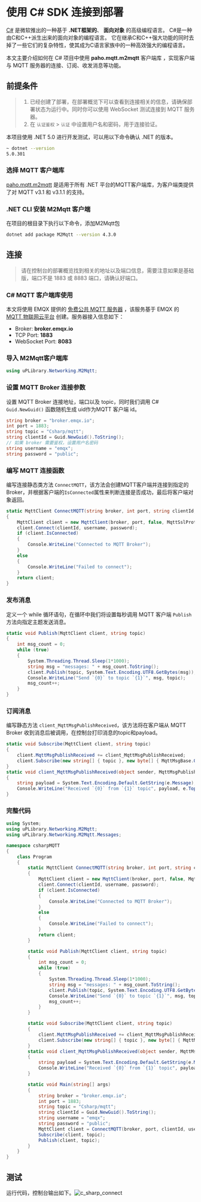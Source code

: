 # 使用 C# SDK 连接到部署
[C#](https://docs.microsoft.com/en-us/dotnet/csharp/) 是微软推出的一种基于 **.NET框架的**、 **面向对象** 的高级编程语言。
C#是一种由C和C++派生出来的面向对象的编程语言。
它在继承C和C++强大功能的同时去掉了一些它们的复杂特性，使其成为C语言家族中的一种高效强大的编程语言。

本文主要介绍如何在 C# 项目中使用 **paho.mqtt.m2mqtt** 客户端库 ，实现客户端与 MQTT 服务器的连接、订阅、收发消息等功能。

## 前提条件

>1. 已经创建了部署，在部署概览下可以查看到连接相关的信息，请确保部署状态为运行中。同时你可以使用 WebSocket 测试连接到 MQTT 服务器。
>2. 在 `认证鉴权` > `认证` 中设置用户名和密码，用于连接验证。

本项目使用 .NET 5.0  进行开发测试，可以用以下命令确认 .NET 的版本。
```bash
~ dotnet --version            
5.0.301
```

### 选择 MQTT 客户端库
[paho.mqtt.m2mqtt](https://www.eclipse.org/paho/clients/dotnet/) 是适用于所有 .NET 平台的MQTT客户端库，为客户端类提供了对 MQTT v3.1 和 v3.1.1 的支持。

### .NET CLI 安装 M2Mqtt 客户端
在项目的根目录下执行以下命令，添加M2Mqtt包
```bash
dotnet add package M2Mqtt --version 4.3.0
```
## 连接

>请在控制台的部署概览找到相关的地址以及端口信息，需要注意如果是基础版，端口不是 1883 或 8883 端口，请确认好端口。

### C# MQTT 客户端库使用
本文将使用 EMQX 提供的 [免费公共 MQTT 服务器](https://www.emqx.com/zh/mqtt/public-mqtt5-broker) ，该服务基于 EMQX 的 [MQTT 物联网云平台](https://www.emqx.com/zh/cloud) 创建。服务器接入信息如下：
- Broker: **broker.emqx.io**
- TCP Port: **1883**
- WebSocket Port: **8083**

### 导入 M2Mqtt客户端库
```csharp
using uPLibrary.Networking.M2Mqtt;
```

### 设置 MQTT Broker 连接参数
设置 MQTT Broker 连接地址，端口以及 topic，同时我们调用 C# `Guid.NewGuid()` 函数随机生成 uid作为MQTT 客户端 id。
```csharp
string broker = "broker.emqx.io";
int port = 1883;
string topic = "Csharp/mqtt";
string clientId = Guid.NewGuid().ToString();
// 如果 broker 需要鉴权，设置用户名密码
string username = "emqx";
string password = "public";
```

### 编写 MQTT 连接函数
编写连接静态类方法 `ConnectMQTT`，该方法会创建MQTT客户端并连接到指定的Broker，并根据客户端的`IsConnected`属性来判断连接是否成功，最后将客户端对象返回。
```csharp
static MqttClient ConnectMQTT(string broker, int port, string clientId, string username, string password)
{
    MqttClient client = new MqttClient(broker, port, false, MqttSslProtocols.None, null, null);
    client.Connect(clientId, username, password);
    if (client.IsConnected)
    {
        Console.WriteLine("Connected to MQTT Broker");
    }
    else
    {
        Console.WriteLine("Failed to connect");
    }
    return client;
}
```

### 发布消息
定义一个 while 循环语句，在循环中我们将设置每秒调用 MQTT 客户端 `Publish` 方法向指定主题发送消息。
```csharp
static void Publish(MqttClient client, string topic)
{
    int msg_count = 0;
    while (true)
    {
        System.Threading.Thread.Sleep(1*1000);
        string msg = "messages: " + msg_count.ToString();
        client.Publish(topic, System.Text.Encoding.UTF8.GetBytes(msg));
        Console.WriteLine("Send `{0}` to topic `{1}`", msg, topic);
        msg_count++;
    }
}
```

### 订阅消息
编写静态方法 `client_MqttMsgPublishReceived`，该方法将在客户端从 MQTT Broker 收到消息后被调用，在控制台打印消息的topic和payload。
```csharp
static void Subscribe(MqttClient client, string topic)
{
    client.MqttMsgPublishReceived += client_MqttMsgPublishReceived;
    client.Subscribe(new string[] { topic }, new byte[] { MqttMsgBase.QOS_LEVEL_AT_MOST_ONCE });
}
static void client_MqttMsgPublishReceived(object sender, MqttMsgPublishEventArgs e)
{
    string payload = System.Text.Encoding.Default.GetString(e.Message);
    Console.WriteLine("Received `{0}` from `{1}` topic", payload, e.Topic.ToString());
}
```

### 完整代码
```csharp
using System;
using uPLibrary.Networking.M2Mqtt;
using uPLibrary.Networking.M2Mqtt.Messages;

namespace csharpMQTT
{
    class Program
    {
        static MqttClient ConnectMQTT(string broker, int port, string clientId, string username, string password)
        {
            MqttClient client = new MqttClient(broker, port, false, MqttSslProtocols.None, null, null);
            client.Connect(clientId, username, password);
            if (client.IsConnected)
            {
                Console.WriteLine("Connected to MQTT Broker");
            }
            else
            {
                Console.WriteLine("Failed to connect");
            }
            return client;
        }

        static void Publish(MqttClient client, string topic)
        {
            int msg_count = 0;
            while (true)
            {
                System.Threading.Thread.Sleep(1*1000);
                string msg = "messages: " + msg_count.ToString();
                client.Publish(topic, System.Text.Encoding.UTF8.GetBytes(msg));
                Console.WriteLine("Send `{0}` to topic `{1}`", msg, topic);
                msg_count++;
            }
        }

        static void Subscribe(MqttClient client, string topic)
        {
            client.MqttMsgPublishReceived += client_MqttMsgPublishReceived;
            client.Subscribe(new string[] { topic }, new byte[] { MqttMsgBase.QOS_LEVEL_AT_MOST_ONCE });
        }
        static void client_MqttMsgPublishReceived(object sender, MqttMsgPublishEventArgs e)
        {
            string payload = System.Text.Encoding.Default.GetString(e.Message);
            Console.WriteLine("Received `{0}` from `{1}` topic", payload, e.Topic.ToString());
        }

        static void Main(string[] args)
        {
            string broker = "broker.emqx.io";
            int port = 1883;
            string topic = "Csharp/mqtt";
            string clientId = Guid.NewGuid().ToString();
            string username = "emqx";
            string password = "public";
            MqttClient client = ConnectMQTT(broker, port, clientId, username, password);
            Subscribe(client, topic);
            Publish(client, topic);
        }
    }
}
```
## 测试
运行代码，控制台输出如下。![c_sharp_connect](./_assets/c_sharp_connect.png)
